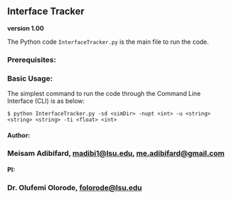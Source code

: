 ## Interface Tracker
**version 1.00**

The Python code `InterfaceTracker.py` is the main file to run the code. 

### Prerequisites:

### Basic Usage:
The simplest command to run the code through the Command Line Interface (CLI) is as below:

`$ python InterfaceTracker.py -sd <simDir> -nupt <int> -u <string> <string> <string> -ti <float> <int>`

#### Author:
### Meisam Adibifard, madibi1@lsu.edu, me.adibifard@gmail.com

#### PI:
### Dr. Olufemi Olorode, folorode@lsu.edu
